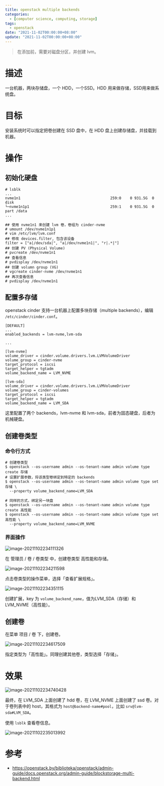 ```yaml
---
title: openstack multiple backends
categories: 
  - [computer science, computing, storage]
tags:
  - openstack
date: "2021-11-02T00:00:00+08:00"
update: "2021-11-02T00:00:00+08:00"
---
```


> 在添加前，需要对磁盘分区，并创建 lvm。

# 描述

一台机器，两块存储盘，一个 HDD，一个SSD。HDD 用来做存储，SSD用来做系统盘。

# 目标

安装系统时可以指定把卷创建在 SSD 盘中，在 HDD 盘上创建存储盘，并挂载到机器。

# 操作

## 初始化硬盘

```shell
# lsblk
...
nvme1n1                                         259:0    0 931.5G  0 disk
└─nvme1n1p1                                     259:1    0 931.5G  0 part /data
...

## 使用 nvme1n1 来创建 lvm 卷，卷组为 cinder-nvme
# umount /dev/nvme1n1p1
# vim /etc/lvm/lvm.conf
## 修改 devices.filter, 包含该设备
filter = ["a|/dev/sda|", "a|/dev/nvme1n1|", "r|.*|"]
## 创建 PV (Physical Volume)
# pvcreate /dev/nvme1n1
## 查看信息
# pvdisplay /dev/nvme1n1
## 创建 volumn group (VG)
# vgcreate cinder-nvme /dev/nvme1n1
## 再次查看信息
# pvdisplay /dev/nvme1n1
```

## 配置多存储

openstack cinder 支持一台机器上配置多块存储（multiple backends），编辑 `/etc/cinder/cinder.conf`。

```shell
[DEFAULT]
...
enabled_backends = lvm-nvme,lvm-sda

...

[lvm-nvme]
volume_driver = cinder.volume.drivers.lvm.LVMVolumeDriver
volume_group = cinder-nvme
target_protocol = iscsi
target_helper = tgtadm
volume_backend_name = LVM_NVME

[lvm-sda]
volume_driver = cinder.volume.drivers.lvm.LVMVolumeDriver
volume_group = cinder-volumes
target_protocol = iscsi
target_helper = tgtadm
volume_backend_name = LVM_SDA
```

这里配置了两个 backends，lvm-nvme 和 lvm-sda，前者为固态硬盘，后者为机械硬盘。

## 创建卷类型

### 命令行方式

```shell
# 创建卷类型
$ openstack --os-username admin --os-tenant-name admin volume type create 存储
# 设置扩展参数，将该类型卷绑定到特定的 backends
$ openstack --os-username admin --os-tenant-name admin volume type set 存储 \
  --property volume_backend_name=LVM_SDA
  
# 同样的方式，绑定另一块盘
$ openstack --os-username admin --os-tenant-name admin volume type create 高性能
$ openstack --os-username admin --os-tenant-name admin volume type set 高性能 \
  --property volume_backend_name=LVM_NVME
```

### 界面操作

![image-20211102234111326](multiple-backends/image-20211102234111326.png)

在 管理员 / 卷 / 卷类型 中，创建卷类型 高性能和存储。

![image-20211102234211598](multiple-backends/image-20211102234211598.png)

点击卷类型的操作菜单，选择「查看扩展规格」。

![image-20211102234351115](multiple-backends/image-20211102234351115.png)

创建扩展，key 为 `volume_backend_name`，值为LVM_SDA（存储）和 LVM_NVME（高性能）。

## 创建卷

在菜单 项目 / 卷 下，创建卷。

![image-20211102234617509](multiple-backends/image-20211102234617509.png)

指定类型为「高性能」。同理创建其他卷，类型选择「存储」。

# 效果

![image-20211102234740428](multiple-backends/image-20211102234740428.png)

最终，在 LVM_SDA 上面创建了 hdd 卷，在 LVM_NVME 上面创建了 ssd 卷。对于卷列表中的 host，其格式为 `host@backend-name#pool`，比如 `srv@lvm-sda#LVM_SDA`。

使用  `lsblk` 查看卷信息。

![image-20211102235013992](multiple-backends/image-20211102235013992.png)

# 参考

- https://openstack.by/biblioteka/openstack/admin-guide/docs.openstack.org/admin-guide/blockstorage-multi-backend.html
